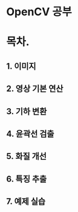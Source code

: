 # OpenCV 공부

# 목차. 

## 1. 이미지 
## 2. 영상 기본 연산 
## 3. 기하 변환 
## 4. 윤곽선 검출 
## 5. 화질 개선 
## 6. 특징 추출 
## 7. 예제 실습
